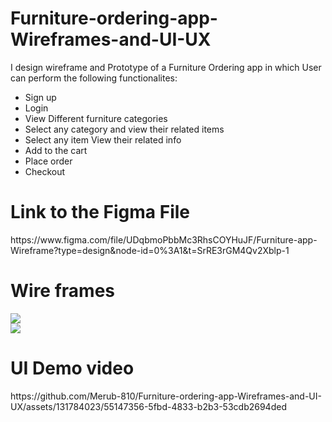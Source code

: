 # Furniture-ordering-app-Wireframes-and-UI-UX
I design wireframe and Prototype of a Furniture Ordering app in which User can perform the following functionalites:
<ul>
 <li>Sign up </li>
  <li>Login</li>
  <li>View Different furniture categories</li>
  <li>Select any category and view their related items</li>
  <li>Select any item View their related info</li>
  <li>Add to the cart</li> 
  <li>Place order</li>
  <li>Checkout</li>
</ul>
<h1>Link to the Figma File </h1>
https://www.figma.com/file/UDqbmoPbbMc3RhsCOYHuJF/Furniture-app-Wireframe?type=design&node-id=0%3A1&t=SrRE3rGM4Qv2Xblp-1
<h1>Wire frames</h1>
<img src="https://github.com/Merub-810/Furniture-ordering-app-Wireframes-and-UI-UX/assets/131784023/2538761c-f18a-44b4-bb8d-31b48c053f62">
<br>
<img src="https://github.com/Merub-810/Furniture-ordering-app-Wireframes-and-UI-UX/assets/131784023/dd47d19c-50a1-4525-a78e-2b8d8d65b537">
<h1>UI Demo video</h1>
https://github.com/Merub-810/Furniture-ordering-app-Wireframes-and-UI-UX/assets/131784023/55147356-5fbd-4833-b2b3-53cdb2694ded






